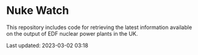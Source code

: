 # Nuke Watch

This repository includes code for retrieving the latest information available on the output of EDF nuclear power plants in the UK.

Last updated: 2023-03-02 03:18